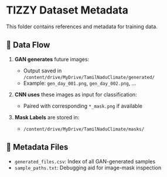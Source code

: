 # TIZZY Dataset Metadata

This folder contains references and metadata for training data.

## 🔁 Data Flow

1. **GAN generates** future images:
   - Output saved in `/content/drive/MyDrive/TamilNaduClimate/generated/`
   - Example: `gen_day_001.png`, `gen_day_002.png`, ...

2. **CNN uses** these images as input for classification:
   - Paired with corresponding `*_mask.png` if available

3. **Mask Labels** are stored in:
   - `/content/drive/MyDrive/TamilNaduClimate/masks/`

## 📁 Metadata Files

- `generated_files.csv`: Index of all GAN-generated samples
- `sample_paths.txt`: Debugging aid for image-mask inspection
